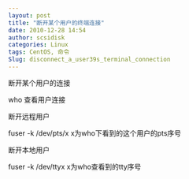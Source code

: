 ```yaml
---
layout: post
title: "断开某个用户的终端连接"
date: 2010-12-28 14:54
author: scsidisk
categories: Linux
tags: CentOS, 命令
Slug: disconnect_a_user39s_terminal_connection
---
```


断开某个用户的连接

who 查看用户连接

断开远程用户

fuser -k /dev/pts/x x为who下看到的这个用户的pts序号

断开本地用户

fuser -k /dev/ttyx x为who查看到的tty序号


